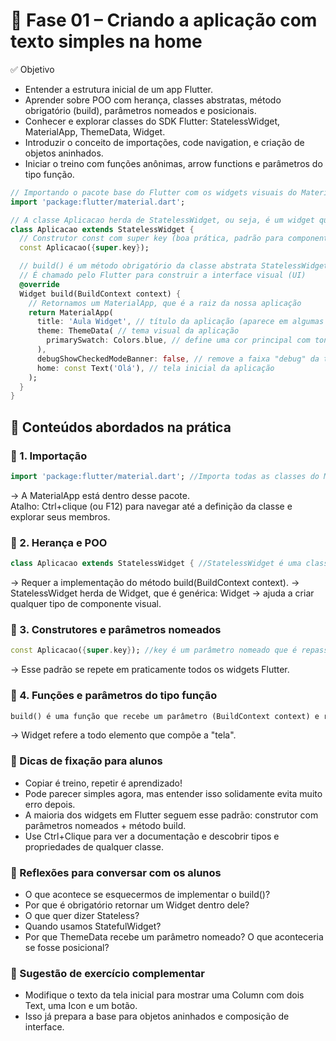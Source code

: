 # 🧩 Fase 01 – Criando a aplicação com texto simples na home
✅ Objetivo
- Entender a estrutura inicial de um app Flutter.  
- Aprender sobre POO com herança, classes abstratas, método obrigatório (build), parâmetros nomeados e posicionais.
- Conhecer e explorar classes do SDK Flutter: StatelessWidget, MaterialApp, ThemeData, Widget.
- Introduzir o conceito de importações, code navigation, e criação de objetos aninhados.
- Iniciar o treino com funções anônimas, arrow functions e parâmetros do tipo função.  

```dart
// Importando o pacote base do Flutter com os widgets visuais do Material Design
import 'package:flutter/material.dart';

// A classe Aplicacao herda de StatelessWidget, ou seja, é um widget que não tem estado (imutável)
class Aplicacao extends StatelessWidget {
  // Construtor const com super key (boa prática, padrão para componentes visuais)
  const Aplicacao({super.key});

  // build() é um método obrigatório da classe abstrata StatelessWidget
  // É chamado pelo Flutter para construir a interface visual (UI)
  @override
  Widget build(BuildContext context) {
    // Retornamos um MaterialApp, que é a raiz da nossa aplicação
    return MaterialApp(
      title: 'Aula Widget', // título da aplicação (aparece em algumas plataformas)
      theme: ThemeData( // tema visual da aplicação
        primarySwatch: Colors.blue, // define uma cor principal com tons derivados
      ),
      debugShowCheckedModeBanner: false, // remove a faixa "debug" da tela
      home: const Text('Olá'), // tela inicial da aplicação
    );
  }
}

```
## 🧠 Conteúdos abordados na prática

### 🔷 1. Importação  
```dart
import 'package:flutter/material.dart'; //Importa todas as classes do Material Design.
```

→ A MaterialApp está dentro desse pacote.  
Atalho: Ctrl+clique (ou F12) para navegar até a definição da classe e explorar seus membros.

### 🔷 2. Herança e POO
```dart
class Aplicacao extends StatelessWidget { //StatelessWidget é uma classe abstrata.
```
→ Requer a implementação do método build(BuildContext context).
→ StatelessWidget herda de Widget, que é genérica: Widget<T> → ajuda a criar qualquer tipo de componente visual.

### 🔷 3. Construtores e parâmetros nomeados
```dart
const Aplicacao({super.key}); //key é um parâmetro nomeado que é repassado para o construtor pai (StatelessWidget).
```
→ Esse padrão se repete em praticamente todos os widgets Flutter.

### 🔷 4. Funções e parâmetros do tipo função
```dart
build() é uma função que recebe um parâmetro (BuildContext context) e retorna um Widget.
```
→ Widget refere a todo elemento que compõe a "tela".

### 🧱 Dicas de fixação para alunos
- Copiar é treino, repetir é aprendizado!  
- Pode parecer simples agora, mas entender isso solidamente evita muito erro depois.  
- A maioria dos widgets em Flutter seguem esse padrão: construtor com parâmetros nomeados + método build.  
- Use Ctrl+Clique para ver a documentação e descobrir tipos e propriedades de qualquer classe.  

### 📣 Reflexões para conversar com os alunos
- O que acontece se esquecermos de implementar o build()?  
- Por que é obrigatório retornar um Widget dentro dele?  
- O que quer dizer Stateless?  
- Quando usamos StatefulWidget?  
- Por que ThemeData recebe um parâmetro nomeado? O que aconteceria se fosse posicional?  

### 🧰 Sugestão de exercício complementar
- Modifique o texto da tela inicial para mostrar uma Column com dois Text, uma Icon e um botão.  
- Isso já prepara a base para objetos aninhados e composição de interface.  



